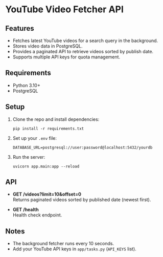 # YouTube Video Fetcher API

## Features

- Fetches latest YouTube videos for a search query in the background.
- Stores video data in PostgreSQL.
- Provides a paginated API to retrieve videos sorted by publish date.
- Supports multiple API keys for quota management.

## Requirements

- Python 3.10+
- PostgreSQL

## Setup

1. Clone the repo and install dependencies:

   ```
   pip install -r requirements.txt
   ```

2. Set up your `.env` file:

   ```
   DATABASE_URL=postgresql://user:password@localhost:5432/yourdb
   ```

3. Run the server:
   ```
   uvicorn app.main:app --reload
   ```

## API

- **GET /videos?limit=10&offset=0**  
  Returns paginated videos sorted by published date (newest first).

- **GET /health**  
  Health check endpoint.

## Notes

- The background fetcher runs every 10 seconds.
- Add your YouTube API keys in `app/tasks.py` (`API_KEYS` list).
